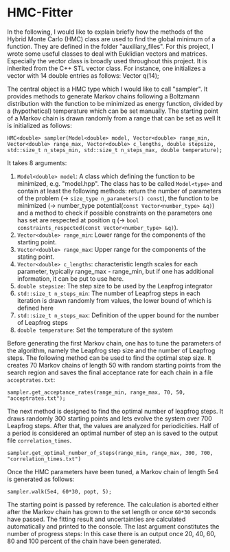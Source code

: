 # HMC-Fitter

In the following, I would like to explain briefly how the methods of the Hybrid Monte Carlo (HMC) class are used to find the global minimum of a function. They are defined in the folder "auxiliary_files". For this project,
I wrote some useful classes to deal with Euklidian vectors and matrices. 
Especially the vector class is broadly used throughout this project. It is inherited from the C++ STL vector class. For instance, one
initializes a vector with 14 double entries as follows:
	Vector<double> q(14);

The central object is a HMC type which I would like to call "sampler". It provides methods to generate Markov chains following a Boltzmann distribution with the function to be minimized as energy function, divided by a (hypothetical) temperature which can be set manually. The starting point of a Markov chain is drawn randomly from a range that can be set as well 
It is initialized as follows:
	
	HMC<double> sampler(Model<double> model, Vector<double> range_min, Vector<double> range_max, Vector<double> c_lengths, double stepsize, std::size_t n_steps_min, std::size_t n_steps_max, double temperature);

It takes 8 arguments:
1. `Model<double> model`: A class which defining the function to be minimized, e.g. "model.hpp". The class has to be called `Model<type>` and contain at least the following methods: return the number of parameters of the problem (-> `size_type n_parameters() const`), the function to be minimized (-> number_type potential(`const Vector<number_type> &q)`) and a method to check if possible constraints on the parameters one has set are respected at position q (-> `bool constraints_respected(const Vector<number_type> &q)`).
2. `Vector<double> range_min`: Lower range for the components of the starting point.
3. `Vector<double> range_max`: Upper range for the components of the stating point.
4. `Vector<double> c_lengths`: characteristic length scales for each parameter, typically range_max - range_min, but if one has additional information, it can be put to use here.
5. `double stepsize`: The step size to be used by the Leapfrog integrator
6. `std::size_t n_steps_min`: The number of Leapfrog steps in each iteration is drawn randomly from values, the lower bound of which is defined here
7. `std::size_t n_steps_max`: Definition of the upper bound for the number of Leapfrog steps
8. `double temperature`: Set the temperature of the system

Before generating the first Markov chain, one has to tune the parameters of the algorithm, namely the Leapfrog step size and the number of Leapfrog steps. The following method can be used to find the optimal step size. It creates 70 Markov chains of length 50 with random starting points from the search region and saves the final acceptance rate for each chain in a file `acceptrates.txt`:

	sampler.get_acceptance_rates(range_min, range_max, 70, 50, "acceptrates.txt");

The next method is designed to find the optimal number of leapfrog steps. It draws randomly 300 starting points and lets evolve the system over 700 Leapfrog steps. After that, the values are analyzed for periodicities. Half of a period is considered an optimal number of step an is saved to the output file `correlation_times`.

	sampler.get_optimal_number_of_steps(range_min, range_max, 300, 700, "correlation_times.txt")

Once the HMC parameters have been tuned, a Markov chain of length 5e4 is generated as follows:

	sampler.walk(5e4, 60*30, popt, 5);

The starting point is passed by reference.
The calculation is aborted either after the Markov chain has grown to the set length or once `60*30` seconds have passed. The fitting result and uncertainties are calculated automatically and printed to the console. The last argument constitutes the number of progress steps: In this case there is an output once 20, 40, 60, 80 and 100 percent of the chain have been generated.

	
